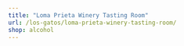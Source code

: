 ```yaml
---
title: "Loma Prieta Winery Tasting Room"
url: /los-gatos/loma-prieta-winery-tasting-room/
shop: alcohol
---
```


